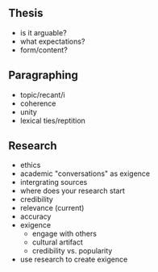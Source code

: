 ## Thesis

- is it arguable?
- what expectations?
- form/content?

## Paragraphing

- topic/recant/i
- coherence
- unity
- lexical ties/reptition

## Research

* ethics
* academic "conversations" as exigence
* intergrating sources
* where does your research start
* credibility
* relevance (current)
* accuracy
* exigence
  * engage with others
  * cultural artifact
  * credibility vs. popularity
* use research to create exigence